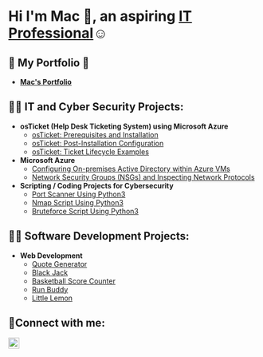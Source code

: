 <h1>Hi I'm Mac 👋, an aspiring <a href="https://www.linkedin.com/in/mac-arthur-yap-jr-1108b6226/">IT Professional</a>☺</h1>

<h2>💼 My Portfolio 💼</h2>

- <b> <a href="https://macky-y.github.io/macky-portfolio/">Mac's Portfolio</a> </b>

<h2>👨‍💻 IT and Cyber Security Projects:</h2>

- <b>osTicket (Help Desk Ticketing System) using Microsoft Azure</b>
  - [osTicket: Prerequisites and Installation](https://github.com/Macky-Y/osticket-prereqs)
  - [osTicket: Post-Installation Configuration](https://github.com/Macky-Y/post-install-config)
  - [osTicket: Ticket Lifecycle Examples](https://github.com/Macky-Y/ticket-lifecycle)
- <b>Microsoft Azure</b>
  - [Configuring On-premises Active Directory within Azure VMs](https://github.com/Macky-Y/configure-ad/blob/main/README.md)
  - [Network Security Groups (NSGs) and Inspecting Network Protocols](https://github.com/Macky-Y/azure-network-protocols)
- <b>Scripting / Coding Projects for Cybersecurity</b>
  - [Port Scanner Using Python3](https://github.com/Macky-Y/port_scanner)
  - [Nmap Script Using Python3](https://github.com/Macky-Y/nmap)
  - [Bruteforce Script Using Python3](https://github.com/Macky-Y/brute-force)

<h2>👨‍💻 Software Development Projects:</h2>

- <b>Web Development</b>
  - [Quote Generator](https://macky-y.github.io/quote-generator/)
  - [Black Jack](https://macky-y.github.io/black-jack/)
  - [Basketball Score Counter](https://macky-y.github.io/basketball-score-counter/)
  - [Run Buddy](https://macky-y.github.io/run-buddy/)
  - [Little Lemon](https://macky-y.github.io/little-lemon/)

<h2>🤳Connect with me:</h2>

[<img alt="Mac | LinkedIn" width="22px" src="https://cdn.jsdelivr.net/npm/simple-icons@v3/icons/linkedin.svg" />][linkedin]

[linkedin]: https://www.linkedin.com/in/mac-arthur-yap-jr-1108b6226/
